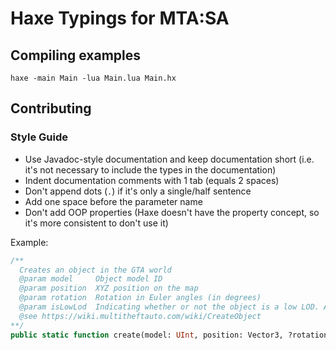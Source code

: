 # Haxe Typings for MTA:SA
## Compiling examples
```
haxe -main Main -lua Main.lua Main.hx
```

## Contributing
### Style Guide
* Use Javadoc-style documentation and keep documentation short (i.e. it's not necessary to include the types in the documentation)
* Indent documentation comments with 1 tab (equals 2 spaces)
* Don't append dots (`.`) if it's only a single/half sentence
* Add one space before the parameter name
* Don't add OOP properties (Haxe doesn't have the property concept, so it's more consistent to don't use it)

Example:
```haxe
/**
  Creates an object in the GTA world
  @param model     Object model ID
  @param position  XYZ position on the map
  @param rotation  Rotation in Euler angles (in degrees)
  @param isLowLod  Indicating whether or not the object is a low LOD. A low LOD object has no collision and a longer draw distance.
  @see https://wiki.multitheftauto.com/wiki/CreateObject
**/
public static function create(model: UInt, position: Vector3, ?rotation: Vector3, ?isLowLOD: Bool): Object;
```
